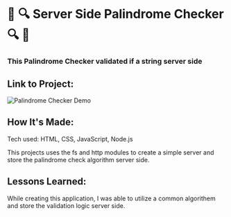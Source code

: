 # 📝 🔍 Server Side Palindrome Checker 🔍 📝

### This  Palindrome Checker validated if a string server side

## Link to Project: 

![Palindrome Checker Demo](url)

## How It's Made:
Tech used: HTML, CSS, JavaScript, Node.js

This projects uses the fs and http modules to create a simple server and store the palindrome check algorithm server side.


## Lessons Learned:
While creating this application, I was able to utilize a common algorithem and store the validation logic server side.

